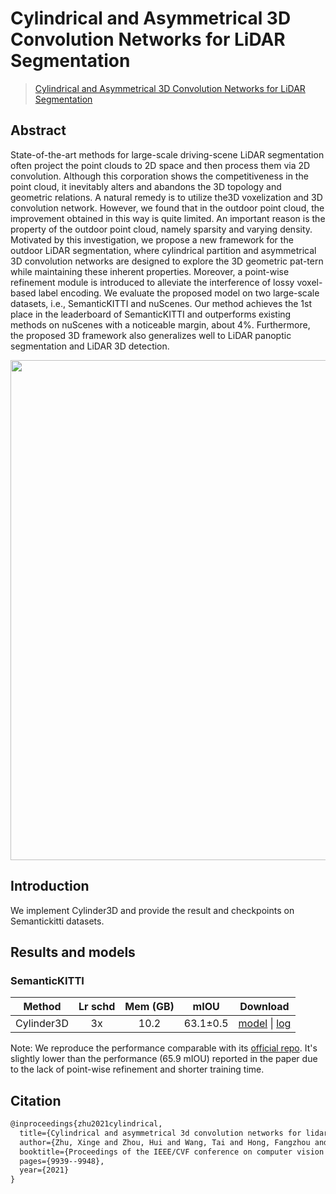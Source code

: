 # Cylindrical and Asymmetrical 3D Convolution Networks for LiDAR Segmentation

> [Cylindrical and Asymmetrical 3D Convolution Networks for LiDAR Segmentation](https://arxiv.org/abs/2011.10033)

<!-- [ALGORITHM] -->

## Abstract

State-of-the-art methods for large-scale driving-scene LiDAR segmentation often project the point clouds to 2D space and then process them via 2D convolution. Although this corporation shows the competitiveness in the point cloud, it inevitably alters and abandons the 3D topology and geometric relations. A natural remedy is to utilize the3D voxelization and 3D convolution network. However, we found that in the outdoor point cloud, the improvement obtained in this way is quite limited. An important reason is the property of the outdoor point cloud, namely sparsity and varying density. Motivated by this investigation, we propose a new framework for the outdoor LiDAR segmentation, where cylindrical partition and asymmetrical 3D convolution networks are designed to explore the 3D geometric pat-tern while maintaining these inherent properties. Moreover, a point-wise refinement module is introduced to alleviate the interference of lossy voxel-based label encoding. We evaluate the proposed model on two large-scale datasets, i.e., SemanticKITTI and nuScenes. Our method achieves the 1st place in the leaderboard of SemanticKITTI and outperforms existing methods on nuScenes with a noticeable margin, about 4%. Furthermore, the proposed 3D framework also generalizes well to LiDAR panoptic segmentation and LiDAR 3D detection.

<div align=center>
<img src="https://user-images.githubusercontent.com/45515569/228523861-2923082c-37d9-4d4f-aa59-746a8d9284c2.png" width="800"/>
</div>

## Introduction

We implement Cylinder3D and provide the result and checkpoints on Semantickitti datasets.

## Results and models

### SemanticKITTI

|   Method   | Lr schd | Mem (GB) |   mIOU   |                                                                                                                                                                       Download                                                                                                                                                                       |
| :--------: | :-----: | :------: | :------: | :--------------------------------------------------------------------------------------------------------------------------------------------------------------------------------------------------------------------------------------------------------------------------------------------------------------------------------------------------: |
| Cylinder3D |   3x    |   10.2   | 63.1±0.5 | [model](https://download.openmmlab.com/mmdetection3d/v1.1.0_models/cylinder3d/cylinder3d_4xb4_3x_semantickitti/cylinder3d_4xb4_3x_semantickitti_20230318_191107-822a8c31.pth) \| [log](https://download.openmmlab.com/mmdetection3d/v1.1.0_models/cylinder3d/cylinder3d_4xb4_3x_semantickitti/cylinder3d_4xb4_3x_semantickitti_20230318_191107.json) |

Note: We reproduce the performance comparable with its [official repo](https://github.com/xinge008/Cylinder3D). It's slightly lower than the performance (65.9 mIOU) reported in the paper due to the lack of point-wise refinement and shorter training time.

## Citation

```latex
@inproceedings{zhu2021cylindrical,
  title={Cylindrical and asymmetrical 3d convolution networks for lidar segmentation},
  author={Zhu, Xinge and Zhou, Hui and Wang, Tai and Hong, Fangzhou and Ma, Yuexin and Li, Wei and Li, Hongsheng and Lin, Dahua},
  booktitle={Proceedings of the IEEE/CVF conference on computer vision and pattern recognition},
  pages={9939--9948},
  year={2021}
}
```
